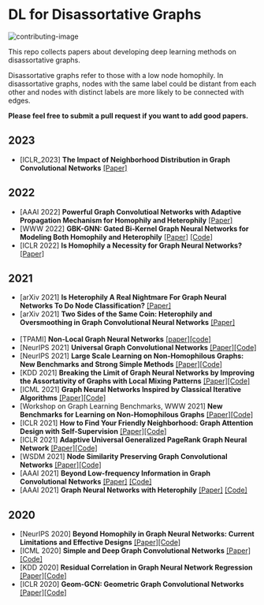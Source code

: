 # DL for Disassortative Graphs
![contributing-image](https://img.shields.io/badge/contributions-welcome-brightgreen.svg?style=flat)

This repo collects papers about developing deep learning methods on disassortative graphs.

Disassortative graphs refer to those with a low node homophily. In disassortative graphs, nodes with the same label could be distant from each other and nodes with distinct labels are more likely to be connected with edges.

**Please feel free to submit a pull request if you want to add good papers.**

2023
----
* [ICLR_2023] **The Impact of Neighborhood Distribution in Graph Convolutional Networks** [[Paper]](https://openreview.net/forum?id=XUqTyU9VlWp)

2022
----
* [AAAI 2022] **Powerful Graph Convolutioal Networks with Adaptive Propagation Mechanism for Homophily and Heterophily** [[Paper]](https://arxiv.org/abs/2112.13562) 
* [WWW 2022] **GBK-GNN: Gated Bi-Kernel Graph Neural Networks for Modeling Both Homophily and Heterophily** [[Paper]](https://arxiv.org/abs/2110.15777) [[Code]](https://github.com/Xzh0u/GBK-GNN)
* [ICLR 2022] **Is Homophily a Necessity for Graph Neural Networks?** [[Paper]](https://openreview.net/forum?id=ucASPPD9GKN) 



2021
----
* [arXiv 2021] **Is Heterophily A Real Nightmare For Graph Neural Networks To Do Node Classification?** [[Paper]](https://arxiv.org/abs/2109.05641)
* [arXiv 2021] **Two Sides of the Same Coin: Heterophily and Oversmoothing in Graph Convolutional Neural Networks** [[Paper]](https://arxiv.org/abs/2102.06462v2)
<br/><br/>
* [TPAMI] **Non-Local Graph Neural Networks** [[paper]](https://arxiv.org/abs/2005.14612)[[code]](https://github.com/divelab/Non-Local-GNN)
* [NeurIPS 2021] **Universal Graph Convolutional Networks** [[Paper]](https://openreview.net/forum?id=MSXDyfli9vy)[[Code]](https://github.com/jindi-tju/U-GCN)
* [NeurIPS 2021] **Large Scale Learning on Non-Homophilous Graphs: New Benchmarks and Strong Simple Methods** [[Paper]](https://arxiv.org/abs/2110.14446)[[Code]](https://github.com/CUAI/Non-Homophily-Large-Scale)
* [KDD 2021] **Breaking the Limit of Graph Neural Networks by Improving the Assortativity of Graphs with Local Mixing Patterns** [[Paper]](https://dl.acm.org/doi/abs/10.1145/3447548.3467373)[[Code]](https://github.com/susheels/gnns-and-local-assortativity)
* [ICML 2021] **Graph Neural Networks Inspired by Classical Iterative Algorithms** [[Paper]](https://arxiv.org/abs/2103.06064)[[Code]](https://github.com/FFTYYY/TWIRLS)
* [Workshop on Graph Learning Benchmarks, WWW 2021] **New Benchmarks for Learning on Non-Homophilous Graphs** [[Paper]](https://graph-learning-benchmarks.github.io/assets/papers/Non_Homophilous_Camera_Ready.pdf)[[Code]](https://github.com/CUAI/Non-Homophily-Benchmarks)
* [ICLR 2021] **How to Find Your Friendly Neighborhood: Graph Attention Design with Self-Supervision** [[Paper]](https://openreview.net/forum?id=Wi5KUNlqWty)[[Code]](https://github.com/dongkwan-kim/SuperGAT)
* [ICLR 2021] **Adaptive Universal Generalized PageRank Graph Neural Network** [[Paper]](https://openreview.net/forum?id=n6jl7fLxrP)[[Code]](https://github.com/jianhao2016/GPRGNN)
* [WSDM 2021] **Node Similarity Preserving Graph Convolutional Networks** [[Paper]](https://arxiv.org/abs/2011.09643)[[Code]](https://github.com/ChandlerBang/SimP-GCN)
* [AAAI 2021] **Beyond Low-frequency Information in Graph Convolutional Networks** [[Paper]](https://arxiv.org/abs/2101.00797) [[Code]](https://github.com/bdy9527/FAGCN)
* [AAAI 2021] **Graph Neural Networks with Heterophily** [[Paper]](https://arxiv.org/abs/2009.13566) [[Code]](https://github.com/GemsLab/CPGNN)

2020
----
* [NeurIPS 2020] **Beyond Homophily in Graph Neural Networks: Current Limitations and Effective Designs** [[Paper]](https://arxiv.org/abs/2006.11468)[[Code]](https://github.com/GemsLab/H2GCN)
* [ICML 2020] **Simple and Deep Graph Convolutional Networks** [[Paper]](https://arxiv.org/abs/2007.02133)[[Code]](https://github.com/chennnM/GCNII)
* [KDD 2020] **Residual Correlation in Graph Neural Network Regression** [[Paper]](https://arxiv.org/abs/2002.08274)[[Code]](https://github.com/000Justin000/gnn-residual-correlation)
* [ICLR 2020] **Geom-GCN: Geometric Graph Convolutional Networks** [[Paper]](https://openreview.net/forum?id=S1e2agrFvS)[[Code]](https://github.com/graphdml-uiuc-jlu/geom-gcn)
